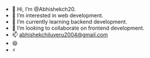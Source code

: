 - 👋 Hi, I’m @Abhishekch20.
- 👀 I’m interested in web development.
- 🌱 I’m currently learning backend development.
- 💞️ I’m looking to collaborate on frontend development. 
- 📫 abhishekchiluveru2004@gmail.com
- 😄
- ⚡ 

<!---
Abhishekch20/Abhishekch20 is a ✨ special ✨ repository because its `README.md` (this file) appears on your GitHub profile.
You can click the Preview link to take a look at your changes.
--->
